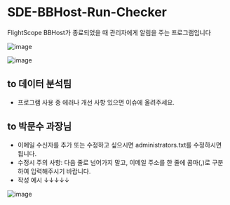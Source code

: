 # SDE-BBHost-Run-Checker
FlightScope BBHost가 종료되었을 때 관리자에게 알림을 주는 프로그램입니다

![image](https://user-images.githubusercontent.com/58966525/120576545-e94be580-c45d-11eb-8182-67dcdb3826d8.png) 

![image](https://user-images.githubusercontent.com/58966525/120576666-20ba9200-c45e-11eb-9057-8a04a72c3692.png)

## to 데이터 분석팀
* 프로그램 사용 중 에러나 개선 사항 있으면 이슈에 올려주세요. 

## to 박문수 과장님
* 이메일 수신자를 추가 또는 수정하고 싶으시면 administrators.txt를 수정하시면 됩니다.
* 수정시 주의 사항: 다음 줄로 넘어가지 말고, 이메일 주소를 한 줄에 콤마(,)로 구분하여 입력해주시기 바랍니다.
* 작성 예시 ↓↓↓↓↓

![image](https://user-images.githubusercontent.com/58966525/120576896-768f3a00-c45e-11eb-870b-f4040d41054c.png)
